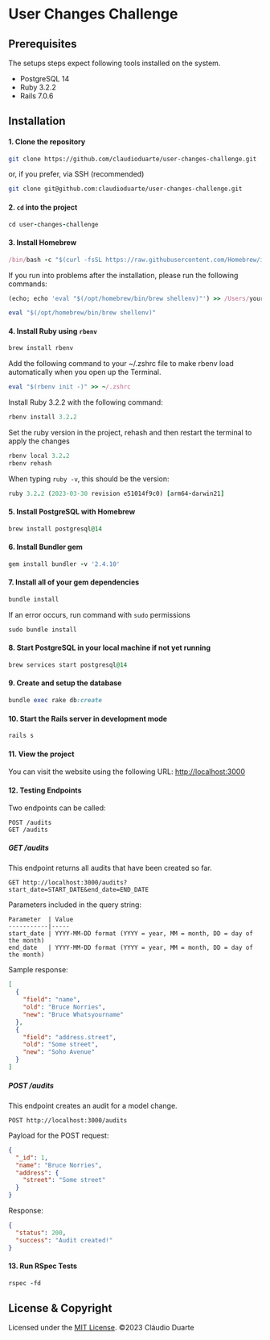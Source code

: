 # User Changes Challenge

## Prerequisites

The setups steps expect following tools installed on the system.

- PostgreSQL 14
- Ruby 3.2.2
- Rails 7.0.6

## Installation

#### 1. Clone the repository

```bash
git clone https://github.com/claudioduarte/user-changes-challenge.git
```

or, if you prefer, via SSH (recommended)

```bash
git clone git@github.com:claudioduarte/user-changes-challenge.git
```

#### 2. `cd` into the project

```ruby
cd user-changes-challenge
```

#### 3. Install Homebrew

```ruby
/bin/bash -c "$(curl -fsSL https://raw.githubusercontent.com/Homebrew/install/HEAD/install.sh)"
````

If you run into problems after the installation, please run the following commands:

```ruby
(echo; echo 'eval "$(/opt/homebrew/bin/brew shellenv)"') >> /Users/your_user/.zprofile
```
```ruby
eval "$(/opt/homebrew/bin/brew shellenv)"
```

#### 4. Install Ruby using `rbenv`

```ruby
brew install rbenv
```

Add the following command to your ~/.zshrc file to make rbenv load automatically when you open up the Terminal.

```ruby
eval "$(rbenv init -)" >> ~/.zshrc
```

Install Ruby 3.2.2 with the following command:

```ruby
rbenv install 3.2.2
```

Set the ruby version in the project, rehash and then restart the terminal to apply the changes

```ruby
rbenv local 3.2.2
rbenv rehash
```

When typing `ruby -v`, this should be the version:

```ruby
ruby 3.2.2 (2023-03-30 revision e51014f9c0) [arm64-darwin21]
```

#### 5. Install PostgreSQL with Homebrew

```ruby
brew install postgresql@14
```

#### 6. Install Bundler gem

```ruby
gem install bundler -v '2.4.10'
```

#### 7. Install all of your gem dependencies

```ruby
bundle install
```

If an error occurs, run command with `sudo` permissions
```ruby
sudo bundle install
```

#### 8. Start PostgreSQL in your local machine if not yet running

```ruby
brew services start postgresql@14
```

#### 9. Create and setup the database

```ruby
bundle exec rake db:create
```

#### 10. Start the Rails server in development mode

```ruby
rails s
```

#### 11. View the project

You can visit the website using the following URL: [http://localhost:3000](http://localhost:3000)

#### 12. Testing Endpoints

Two endpoints can be called:
````
POST /audits
GET /audits
````

##### GET /audits
This endpoint returns all audits that have been created so far.

`GET http://localhost:3000/audits?start_date=START_DATE&end_date=END_DATE`

Parameters included in the query string:
````
Parameter  | Value
-----------|-----
start_date | YYYY-MM-DD format (YYYY = year, MM = month, DD = day of the month)
end_date   | YYYY-MM-DD format (YYYY = year, MM = month, DD = day of the month)
````

Sample response:
```json
[
  {
    "field": "name",
    "old": "Bruce Norries",
    "new": "Bruce Whatsyourname"
  },
  {
    "field": "address.street",
    "old": "Some street",
    "new": "Soho Avenue"
  }
]
````


##### POST /audits
This endpoint creates an audit for a model change.

`POST http://localhost:3000/audits`

Payload for the POST request:
```json
{
  "_id": 1,
  "name": "Bruce Norries",
  "address": {
    "street": "Some street"
  }
}

````

Response:
```json
{
  "status": 200,
  "success": "Audit created!"
}
````

#### 13. Run RSpec Tests

```ruby
rspec -fd
```

## License & Copyright

Licensed under the [MIT License](LICENSE). ©2023 Cláudio Duarte
